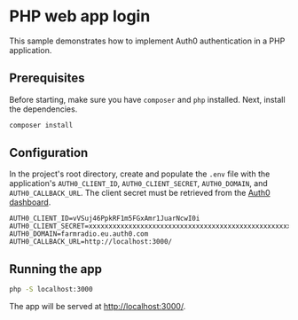 # PHP web app login 

This sample demonstrates how to implement Auth0 authentication in a PHP application.

## Prerequisites

Before starting, make sure you have `composer` and `php` installed. Next, install the dependencies.

```bash
composer install
```
## Configuration

In the project's root directory, create and populate the `.env` file with the application's `AUTH0_CLIENT_ID`, `AUTH0_CLIENT_SECRET`, `AUTH0_DOMAIN`, and `AUTH0_CALLBACK_URL`. The client secret must be retrieved from the [Auth0 dashboard](https://manage.auth0.com/#/clients/vVSuj46PpkRF1m5FGxAmr1JuarNcwI0i/settings). 

```
AUTH0_CLIENT_ID=vVSuj46PpkRF1m5FGxAmr1JuarNcwI0i 
AUTH0_CLIENT_SECRET=xxxxxxxxxxxxxxxxxxxxxxxxxxxxxxxxxxxxxxxxxxxxxxxxxxxxxxxxxxxxxxxx
AUTH0_DOMAIN=farmradio.eu.auth0.com
AUTH0_CALLBACK_URL=http://localhost:3000/
```

## Running the app

```bash
php -S localhost:3000
```

The app will be served at [http://localhost:3000/](http://localhost:3000/).
